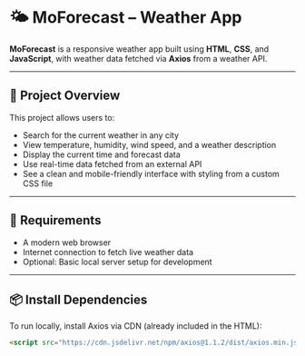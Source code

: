 # 🌤️ MoForecast – Weather App

**MoForecast** is a responsive weather app built using **HTML**, **CSS**, and **JavaScript**, with weather data fetched via **Axios** from a weather API.

---

## 📌 Project Overview

This project allows users to:

- Search for the current weather in any city  
- View temperature, humidity, wind speed, and a weather description  
- Display the current time and forecast data  
- Use real-time data fetched from an external API  
- See a clean and mobile-friendly interface with styling from a custom CSS file

---

## 🔧 Requirements

- A modern web browser  
- Internet connection to fetch live weather data  
- Optional: Basic local server setup for development

---

## 📦 Install Dependencies

To run locally, install Axios via CDN (already included in the HTML):

```html
<script src="https://cdn.jsdelivr.net/npm/axios@1.1.2/dist/axios.min.js"></script>
